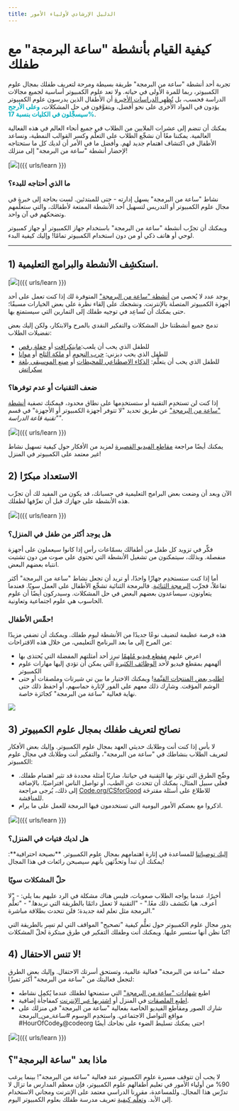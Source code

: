 ```yaml
---
title: الدليل الإرشادي لأولياء الأمور
---
```


# كيفية القيام بأنشطة "ساعة البرمجة" مع طفلك
تجربة أحد أنشطة "ساعة من البرمجة" طريقة بسيطة ومرحة لتعريف طفلك بمجال علوم الكمبيوتر، ربما للمرة الأولى في حياته. ولا تعد علوم الكمبيوتر أساسية لجميع مجالات الدراسة فحسب، بل <a href="https://medium.com/@codeorg/cs-helps-students-outperform-in-school-college-and-workplace-66dd64a69536">تُظهِر الدراسات الأخيرة</a> أن الأطفال الذين يدرسون علوم الكمبيوتر يؤدون في المواد الأخرى على نحو أفضل، ويتفوَّقون في حل المشكلات، <font color="00adbc"><b>وعلى الأرجح سيسجِّلون في الكليات بنسبة 17%</b></font>.

يمكنك أن تنضم إلى عشرات الملايين من الطلاب في جميع أنحاء العالم في هذه الفعالية العالمية. يمكننا معًا أن نشجِّع الطلاب على التعلُّم وكسر القوالب النمطية، ونساعد الأطفال في اكتشاف اهتمام جديد لهم. وأفضل ما في الأمر أن لديك كل ما ستحتاجه لإحضار أنشطة "ساعة من البرمجة" إلى منزلك!

[<img src="/images/fit-600/Marketing/mother-helping-her-daughter-use-a-laptop-4260325.jpg" />]({{ urls/learn }})

<h3>ما الذي أحتاجه للبدء؟</h3>
نشاط "ساعة من البرمجة" يسهل إدارته - حتى للمبتدئين. لست بحاجة إلى خبرة في مجال علوم الكمبيوتر أو التدريس لتسهيل أحد الأنشطة الممتعة لأطفالك، والتي ستعلِّمهم وتضحكهم في آن واحد.

ويمكنك أن تجرِّب أنشطة "ساعة من البرمجة" باستخدام جهاز الكمبيوتر أو جهاز كمبيوتر لوحي أو هاتف ذكي أو من دون استخدام الكمبيوتر تمامًا! وإليك كيفية البدء.

***

## 1) استكشِف الأنشطة والبرامج التعليمية.

[<img src="/images/fit-600/tutorials.png" />]({{ urls/learn }})

يوجد عدد لا يُحصى من <a href="https://hourofcode.com/us/learn">أنشطة "ساعة من البرمجة"</a> المتوفرة لك إذا كنت تعمل على أحد أجهزة الكمبيوتر المتصلة بالإنترنت. ونشجعك على إلقاء نظرة على بعض الخيارات مسبقًا؛ حتى يمكنك أن تُساعِد في توجيه طفلك إلى التمارين التي سيستمتع بها.

تدمج جميع أنشطتنا حل المشكلات والتفكير النقدي بالمرح والابتكار، ولكن إليك بعض تفضيلات الطلاب:

- للطفل الذي يحب أن يلعب:<a href="https://code.org/minecraft">ماينكرافت</a> أو <a href="https://code.org/dance">حفلة رقص</a>
- للطفل الذي يحب ديزني: <a href="https://code.org/starwars">حرب النجوم</a> أو <a href="https://studio.code.org/s/frozen/lesson/1/puzzle/1">ملكة الثلج</a> أو <a href="https://partners.disney.com/hour-of-code?cds&cmp=vanity%7Cnatural%7Cus%7Cmoanahoc%7C">موانا</a>
- للطفل الذي يحب أن يتعلَّم: <a href="https://code.org/oceans">الذكاء الاصطناعي للمحيطات</a> أو <a href="https://scratch.mit.edu/projects/editor/?tutorial=music&utm_source=codeorg">صنع الموسيقى بلغة سكراتش</a>

<h3>ضعف التقنيات أو عدم توفرها؟</h3>
إذا كنت لن تستخدِم التقنية أو ستستخدِمها على نطاق محدود، فيمكنك تصفية <a href="https://hourofcode.com/us/learn">أنشطة "ساعة من البرمجة"</a> عن طريق تحديد "لا تتوفر أجهزة الكمبيوتر أو الأجهزة" في قسم <em>"تقنية قاعة الدراسة"</em>.

[<img src="/images/fit-500/Marketing/filtering-activities-hoc.jpg" />]({{ urls/learn }})

يمكنك أيضًا مراجعة <a href="https://www.youtube.com/playlist?list=PLzdnOPI1iJNcpfa4LtbaIl35gqir_5XUu">مقاطع الفيديو القصيرة</a> لمزيد من الأفكار حول كيفية تسهيل نشاط غير معتمد على الكمبيوتر في المنزل!

## 2) الاستعداد مبكرًا
الآن وبعد أن وضعت بعض البرامج التعليمية في حسبانك، قد يكون من المفيد لك أن تجرِّب هذه الأنشطة على جهازك قبل أن تعرِّفها لطفلك.

[<img src="/images/fit-600/Marketing/father-and-children-looking-at-a-laptop-4260749.jpg" />]({{ urls/learn }})

<h3>هل يوجد أكثر من طفل في المنزل؟</h3>
فكِّر في تزويد كل طفل من أطفالك بسمّاعات رأس إذا كانوا سيعملون على أجهزة منفصلة. وبذلك، سيتمكنون من تشغيل الأنشطة التي تحتوي على صوت من دون تشتيت انتباه بعضهم البعض.

أما إذا كنت ستستخدِم جهازًا واحدًا، أو تريد أن تجعل نشاط "ساعة من البرمجة" أكثر تفاعلاً، فجرِّب <a href="https://www.youtube.com/watch?v=vgkahOzFH2Q">البرمجة الثنائية</a>. فالبرمجة الثنائية تشجِّع الأطفال على العمل سويًا. فعندما يتعاونون، سيساعدون بعضهم البعض في حل المشكلات. وسيدركون أيضًا أن علوم الحاسوب هي علوم اجتماعية وتعاونية.

<h3>حمِّس الأطفال! </h3>
هذه فرصة عظيمة لتضيف نوعًا جديدًا من الأنشطة ليوم طفلك. ويمكنك أن تضفي مزيدًا من المرح إلى ما بعد البرنامج التعليمي، من خلال هذه الاقتراحات:

- اعرض عليهم <a href="https://www.youtube.com/playlist?list=PLzdnOPI1iJNcadqJAZnbDYShie4gLZQQJ">مقطع فيديو مُلهمًا</a> تبرِز أحد أمثلتهم المفضلة التي يُحتذى بها
- ألهمهم بمقطع فيديو لأحد <a href="https://www.youtube.com/playlist?list=PLzdnOPI1iJNfpD8i4Sx7U0y2MccnrNZuP">الوظائف الكثيرة</a> التي يمكن أن تؤدي إليها مهارات علوم الكمبيوتر
- <a href="https://store.code.org/">اطلب بعض المنتجات القيِّمة</a>! ويمكنك الاختيار ما بين تي شيرتات وملصقات أو حتى الوشم المؤقت. وشارِك ذلك معهم على الفور لإثارة حماسهم، أو احفظ ذلك حتى نهاية فعالية "ساعة من البرمجة" كجائزة خاصة.

<a href="https://store.code.org/" target="_blank"><img src="/images/fit-500/Marketing/hourofcodestore.jpg"></a>

## 3) نصائح لتعريف طفلك بمجال علوم الكمبيوتر

لا بأس إذا كنت أنت وطلابك حديثي العهد بمجال علوم الكمبيوتر. وإليك بعض الأفكار لتعريف الطلاب بنشاطك في "ساعة من البرمجة"، والتفكير أنت وطلابك في مجال علوم الكمبيوتر:

- وضِّح الطرق التي تؤثر بها التقنية في حياتنا، ضاربًا أمثلة محددة قد تثير اهتمام طفلك. فعلى سبيل المثال، يمكنك أن تتحدث عن الطب، أو تواصل الناس افتراضيًا. بالإضافة إلى ذلك، يُرجى مراجعة <a href="https://code.org/csforgood">Code.org/CSforGood</a> للاطلاع على أسئلة مقترحَة للمناقشة.
- اذكروا مع بعضكم الأمور اليومية التي تستخدمون فيها البرمجة للعمل على ما يرام.

[<img src="/images/fit-600/Marketing/girl-sitting-on-sofa-while-using-tablet-computer-4144035.jpg" />]({{ urls/learn }})

<h3>هل لديك فتيات في المنزل؟</h3>
<a href="https://code.org/girls">إليك توصياتنا</a> للمساعدة في إثارة اهتمامهم بمجال علوم الكمبيوتر. **نصيحة احترافية**: يمكنك أن تبدأ وتحدِّثهن بأنهم سيصبحن رائعات في هذا المجال!

<h3>حلّ المشكلات سويًا</h3>
أخيرًا، عندما يواجه الطلاب صعوبات، فليس هناك مشكلة في الرد عليهم بما يلي:
- "لا أعرف. هيا نكتشف ذلك معًا."
- "التقنية لا تعمل دائمًا بالطريقة التي نريدها."
- "تعلُّم البرمجة مثل تعلم لغة جديدة؛ فلن تتحدث بطلاقة مباشرة."

يدور مجال علوم الكمبيوتر حول تعلُّم كيفية "تصحيح" المواقف التي لم تسِر بالطريقة التي كنا نظن أنها ستسير عليها. ويمكنك أنت وطفلك التفكير في طرق مبتكرة لحلّ المشكلات!


## 4) لا تنس الاحتفال!

حملة "ساعة من البرمجة" فعالية عالمية، وتستحق أسرتك الاحتفال. وإليك بعض الطرق لتجعل فعاليتك من "ساعة من البرمجة" أكثر تميزًا:

- اطبع <a href="https://staging.code.org/certificates">شهادات "ساعة من البرمجة"</a> التي ستمنحها لطفلك عندما يُكمِل نشاطه
- <a href="https://staging.hourofcode.com/us/promote/resources#stickers">اطبع الملصقات</a> في المنزل أو <a href="https://store.code.org/">اشتريها عبر الإنترنت</a> كمفاجأة إضافية.
- شارِك الصور ومقاطع الفيديو الخاصة بفعالية "ساعة من البرمجة" في منزلك على مواقع التواصل الاجتماعي. واستخدِم الوسوم #ساعة_من_البرمجة ‎#HourOfCodeو@codeorg حتى يمكنك تسليط الضوء على نجاحك أيضًا!

[<img src="/images/fit-600/Marketing/g8TUlHzF.jpeg" />]({{ urls/learn }})

<h2>ماذا بعد "ساعة البرمجة"؟</h2>

لا يجب أن تتوقف مسيرة علوم الكمبيوتر عند فعالية "ساعة من البرمجة"! بينما يرغب 90% من أولياء الأمور في تعليم أطفالهم علوم الكمبيوتر، فإن معظم المدارس ما تزال لا تدرِّس هذا المجال. وللمساعدة، مقررنا الدراسي معتمد على الإنترنت ومجاني الاستخدام إلى الأبد. و<a href="https://code.org/yourschool">تعلَّم كيفية</a> تعريف مدرسة طفلك بعلوم الكمبيوتر اليوم.